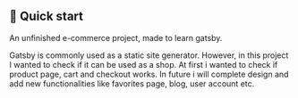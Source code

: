 ## 🚀 Quick start

An unfinished e-commerce project, made to learn gatsby.

Gatsby is commonly used as a static site generator. However, in this project I wanted to check if it can be used as a shop. At first i wanted to check if product page, cart and checkout works. In future i will complete design and add new functionalities like favorites page, blog, user account etc.